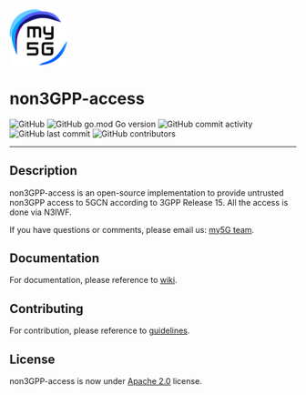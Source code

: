 <img width="20%" src="docs/media/img/my5g-logo.png" alt="my5G-core"/>

# non3GPP-access

![GitHub](https://img.shields.io/github/license/LABORA-INF-UFG/paper-MCAK-2021?color=blue)
![GitHub go.mod Go version](https://img.shields.io/github/go-mod/go-version/my5G/my5GCore)
![GitHub commit activity](https://img.shields.io/github/commit-activity/y/LABORA-INF-UFG/paper-MCAK-2021) 
![GitHub last commit](https://img.shields.io/github/last-commit/LABORA-INF-UFG/paper-MCAK-2021)
![GitHub contributors](https://img.shields.io/github/contributors/LABORA-INF-UFG/paper-MCAK-2021)

----
## Description

non3GPP-access is an open-source implementation to provide untrusted non3GPP access to 5GCN according to 3GPP Release 15.
All the access is done via N3IWF.

If you have questions or comments, please email us: [my5G team](mailto:my5G.initiative@gmail.com). 

## Documentation

For documentation, please reference to [wiki](https://github.com/LABORA-INF-UFG/paper-MCAK-2021/wiki).

## Contributing

For contribution, please reference to [guidelines](https://github.com/my5G/template/blob/main/CONTRIBUTING.md).

## License

non3GPP-access is now under [Apache 2.0](https://github.com/LABORA-INF-UFG/paper-MCAK-2021/blob/master/LICENSE) license.
